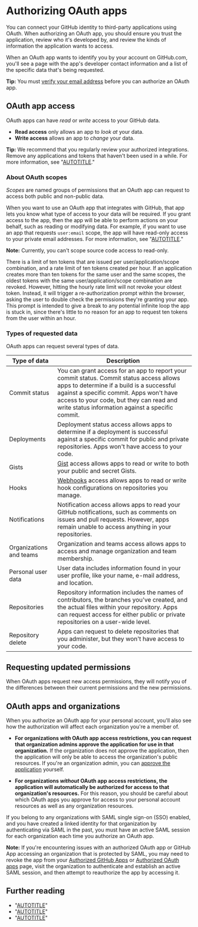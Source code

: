 # Authorizing OAuth apps

You can connect your GitHub identity to third-party applications using OAuth. When authorizing an OAuth app, you should ensure you trust the application, review who it's developed by, and review the kinds of information the application wants to access.

When an OAuth app wants to identify you by your account on GitHub.com, you'll see a page with the app's developer contact information and a list of the specific data that's being requested.

<div class="ghd-spotlight ghd-spotlight-tip border rounded-1 my-3 p-3 f5 color-border-accent-emphasis color-bg-accent">

**Tip:** You must [verify your email address](/get-started/signing-up-for-github/verifying-your-email-address) before you can authorize an OAuth app.

</div>

## OAuth app access

OAuth apps can have _read_ or _write_ access to your GitHub data.

- **Read access** only allows an app to _look at_ your data.
- **Write access** allows an app to _change_ your data.

<div class="ghd-spotlight ghd-spotlight-tip border rounded-1 my-3 p-3 f5 color-border-accent-emphasis color-bg-accent">

**Tip:** We recommend that you regularly review your authorized integrations. Remove any applications and tokens that haven't been used in a while. For more information, see "[AUTOTITLE](/apps/oauth-apps/using-oauth-apps/reviewing-your-authorized-applications-oauth)."

</div>

### About OAuth scopes

_Scopes_ are named groups of permissions that an OAuth app can request to access both public and non-public data.

When you want to use an OAuth app that integrates with GitHub, that app lets you know what type of access to your data will be required. If you grant access to the app, then the app will be able to perform actions on your behalf, such as reading or modifying data. For example, if you want to use an app that requests `user:email` scope, the app will have read-only access to your private email addresses. For more information, see "[AUTOTITLE](/apps/oauth-apps/building-oauth-apps/scopes-for-oauth-apps)."

<div class="ghd-spotlight ghd-spotlight-tip border rounded-1 my-3 p-3 f5 color-border-accent-emphasis color-bg-accent">

**Note:** Currently, you can't scope source code access to read-only.

</div>

There is a limit of ten tokens that are issued per user/application/scope combination, and a rate limit of ten tokens created per hour. If an application creates more than ten tokens for the same user and the same scopes, the oldest tokens with the same user/application/scope combination are revoked. However, hitting the hourly rate limit will not revoke your oldest token. Instead, it will trigger a re-authorization prompt within the browser, asking the user to double check the permissions they're granting your app. This prompt is intended to give a break to any potential infinite loop the app is stuck in, since there's little to no reason for an app to request ten tokens from the user within an hour.

### Types of requested data

OAuth apps can request several types of data.

| Type of data | Description |
| --- | --- |
| Commit status | You can grant access for an app to report your commit status. Commit status access allows apps to determine if a build is a successful against a specific commit. Apps won't have access to your code, but they can read and write status information against a specific commit. |
| Deployments | Deployment status access allows apps to determine if a deployment is successful against a specific commit for public and private repositories. Apps won't have access to your code. |
| Gists | [Gist](https://gist.github.com) access allows apps to read or write to both your public and secret Gists. |
| Hooks | [Webhooks](/webhooks-and-events/webhooks/about-webhooks) access allows apps to read or write hook configurations on repositories you manage. |
| Notifications | Notification access allows apps to read your GitHub notifications, such as comments on issues and pull requests. However, apps remain unable to access anything in your repositories. |
| Organizations and teams | Organization and teams access allows apps to access and manage organization and team membership. |
| Personal user data | User data includes information found in your user profile, like your name, e-mail address, and location. |
| Repositories | Repository information includes the names of contributors, the branches you've created, and the actual files within your repository. Apps can request access for either public or private repositories on a user-wide level. |
| Repository delete | Apps can request to delete repositories that you administer, but they won't have access to your code. |

## Requesting updated permissions

When OAuth apps request new access permissions, they will notify you of the differences between their current permissions and the new permissions.

## OAuth apps and organizations

When you authorize an OAuth app for your personal account, you'll also see how the authorization will affect each organization you're a member of.

- **For organizations _with_ OAuth app access restrictions, you can request that organization admins approve the application for use in that organization.** If the organization does not approve the application, then the application will only be able to access the organization's public resources. If you're an organization admin, you can [approve the application](/organizations/managing-oauth-access-to-your-organizations-data/approving-oauth-apps-for-your-organization) yourself.

- **For organizations _without_ OAuth app access restrictions, the application will automatically be authorized for access to that organization's resources.** For this reason, you should be careful about which OAuth apps you approve for access to your personal account resources as well as any organization resources.

If you belong to any organizations with SAML single sign-on (SSO) enabled, and you have created a linked identity for that organization by authenticating via SAML in the past, you must have an active SAML session for each organization each time you authorize an OAuth app.

<div class="ghd-spotlight ghd-spotlight-note border rounded-1 my-3 p-3 f5 color-border-accent-emphasis color-bg-accent">

**Note:** If you're encountering issues with an authorized OAuth app or GitHub App accessing an organization that is protected by SAML, you may need to revoke the app from your [Authorized GitHub Apps](https://github.com/settings/applications) or [Authorized OAuth apps](https://github.com/settings/apps/authorizations) page, visit the organization to authenticate and establish an active SAML session, and then attempt to reauthorize the app by accessing it.

</div>

## Further reading

- "[AUTOTITLE](/organizations/managing-oauth-access-to-your-organizations-data/about-oauth-app-access-restrictions)"
- "[AUTOTITLE](/apps/using-github-apps/authorizing-github-apps)"
- "[AUTOTITLE](/support/learning-about-github-support/github-marketplace-support)"
